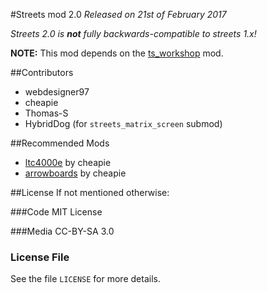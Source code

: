 #Streets mod 2.0
_Released on 21st of February 2017_

_Streets 2.0 is **not** fully backwards-compatible to streets 1.x!_

**NOTE:** This mod depends on the [ts_workshop](https://github.com/minetest-mods/ts_workshop) mod.

##Contributors

* webdesigner97
* cheapie
* Thomas-S
* HybridDog (for `streets_matrix_screen` submod)

##Recommended Mods
* [ltc4000e](https://github.com/cheapie/ltc4000e) by cheapie
* [arrowboards](https://github.com/cheapie/arrowboards) by cheapie

##License
If not mentioned otherwise:

###Code
MIT License

###Media
CC-BY-SA 3.0

### License File
See the file `LICENSE` for more details.
